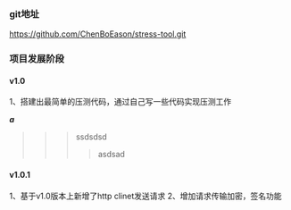 ### git地址
https://github.com/ChenBoEason/stress-tool.git

### 项目发展阶段

#### v1.0 
  
  1、搭建出最简单的压测代码，通过自己写一些代码实现压测工作
  
  ***a***
  >>>ssdsdsd
  >>>>asdsad
#### v1.0.1

1、基于v1.0版本上新增了http clinet发送请求
2、增加请求传输加密，签名功能
